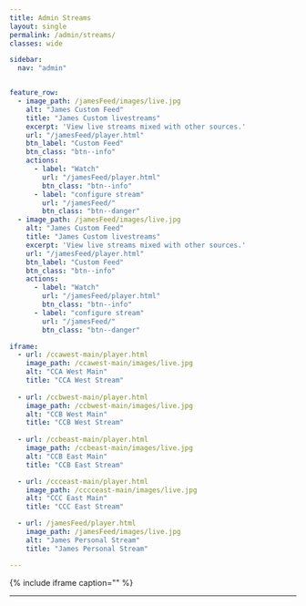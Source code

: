 ```yaml
---
title: Admin Streams
layout: single
permalink: /admin/streams/
classes: wide

sidebar:
  nav: "admin"


feature_row:
  - image_path: /jamesFeed/images/live.jpg
    alt: "James Custom Feed"
    title: "James Custom livestreams"
    excerpt: 'View live streams mixed with other sources.'
    url: "/jamesFeed/player.html"
    btn_label: "Custom Feed"
    btn_class: "btn--info"
    actions:
      - label: "Watch"
        url: "/jamesFeed/player.html"
        btn_class: "btn--info"
      - label: "configure stream"
        url: "/jamesFeed/"
        btn_class: "btn--danger"
  - image_path: /jamesFeed/images/live.jpg
    alt: "James Custom Feed"
    title: "James Custom livestreams"
    excerpt: 'View live streams mixed with other sources.'
    url: "/jamesFeed/player.html"
    btn_label: "Custom Feed"
    btn_class: "btn--info"
    actions:
      - label: "Watch"
        url: "/jamesFeed/player.html"
        btn_class: "btn--info"
      - label: "configure stream"
        url: "/jamesFeed/"
        btn_class: "btn--danger"

iframe:
  - url: /ccawest-main/player.html
    image_path: /ccawest-main/images/live.jpg
    alt: "CCA West Main"
    title: "CCA West Stream"
  
  - url: /ccbwest-main/player.html
    image_path: /ccbwest-main/images/live.jpg
    alt: "CCB West Main"
    title: "CCB West Stream"
  
  - url: /ccbeast-main/player.html
    image_path: /ccbeast-main/images/live.jpg
    alt: "CCB East Main"
    title: "CCB East Stream"

  - url: /ccceast-main/player.html
    image_path: /cccceast-main/images/live.jpg
    alt: "CCC East Main"
    title: "CCC East Stream"  

  - url: /jamesFeed/player.html
    image_path: /jamesFeed/images/live.jpg
    alt: "James Personal Stream"
    title: "James Personal Stream"

---
```



{% include iframe caption="" %}

---
